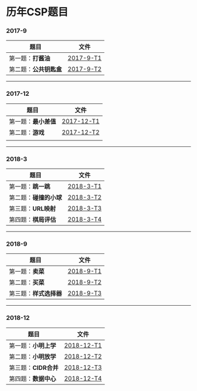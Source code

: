 # 历年CSP题目

### 2017-9

| 题目                   | 文件                       |
| ---------------------- | -------------------------- |
| 第一题：**打酱油**     | [2017-9-T1](2017-9-T1.cpp) |
| 第二题：**公共钥匙盒** | [2017-9-T2](2017-9-T2.cpp) |



****

### 2017-12

| 题目                 | 文件                         |
| -------------------- | ---------------------------- |
| 第一题：**最小差值** | [2017-12-T1](2017-12-T1.cpp) |
| 第二题：**游戏**     | [2017-12-T2](2017-12-T2.cpp) |
|                      |                              |



***

### 2018-3

| 题目                   | 文件                       |
| ---------------------- | -------------------------- |
| 第一题：**跳一跳**     | [2018-3-T1](2018-3-T1.cpp) |
| 第二题：**碰撞的小球** | [2018-3-T2](2018-3-T2.cpp) |
| 第三题：**URL映射**    | [2018-3-T3](2018-3-T3.cpp) |
| 第四题：**棋局评估**   | [2018-3-T4](2018-3-T4.cpp) |



***

### 2018-9

| 题目                   | 文件                       |
| ---------------------- | -------------------------- |
| 第一题：**卖菜**       | [2018-9-T1](2018-9-T1.cpp) |
| 第二题：**买菜**       | [2018-9-T2](2018-9-T2.cpp) |
| 第三题：**样式选择器** | [2018-9-T3](2018-9-T3.cpp) |



***

### 2018-12

| 题目                 | 文件                         |
| -------------------- | ---------------------------- |
| 第一题：**小明上学** | [2018-12-T1](2018-12-T1.cpp) |
| 第二题：**小明放学** | [2018-12-T2](2018-12-T2.cpp) |
| 第三题：**CIDR合并** | [2018-12-T3](2018-12-T3.cpp) |
| 第四题：**数据中心** | [2018-12-T4](2018-12-T4.cpp) |

